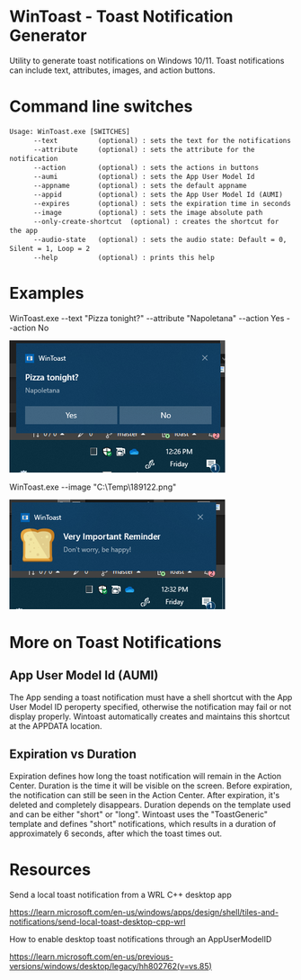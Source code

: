 # WinToast - Toast Notification Generator

Utility to generate toast notifications on Windows 10/11. Toast notifications can include text, attributes, images, and action buttons.

# Command line switches
```
Usage: WinToast.exe [SWITCHES]
      --text          (optional) : sets the text for the notifications
      --attribute     (optional) : sets the attribute for the notification
      --action        (optional) : sets the actions in buttons
      --aumi          (optional) : sets the App User Model Id
      --appname       (optional) : sets the default appname
      --appid         (optional) : sets the App User Model Id (AUMI)
      --expires       (optional) : sets the expiration time in seconds
      --image         (optional) : sets the image absolute path
      --only-create-shortcut  (optional) : creates the shortcut for the app
      --audio-state   (optional) : sets the audio state: Default = 0, Silent = 1, Loop = 2
      --help          (optional) : prints this help
```

# Examples

WinToast.exe --text "Pizza tonight?" --attribute "Napoletana" --action Yes --action No

![Alt text](screenshots/image1.png)


WinToast.exe --image "C:\Temp\189122.png"

![Alt text](screenshots/image3.png)


# More on Toast Notifications

## App User Model Id (AUMI)
The App sending a toast notification must have a shell shortcut with the App User Model ID peroperty specified, otherwise the notification may fail or not display properly. Wintoast automatically creates and maintains this shortcut at the APPDATA location.
  
## Expiration vs Duration
Expiration defines how long the toast notification will remain in the Action Center. Duration is the time it will be visible on the screen.
Before expiration, the notification can still be seen in the Action Center. After expiration, it's deleted and completely disappears.
Duration depends on the template used and can be either "short" or "long". Wintoast uses the "ToastGeneric" template and defines "short" notifications, which results in a duration of approximately 6 seconds, after which the toast times out.

# Resources

Send a local toast notification from a WRL C++ desktop app

  https://learn.microsoft.com/en-us/windows/apps/design/shell/tiles-and-notifications/send-local-toast-desktop-cpp-wrl


How to enable desktop toast notifications through an AppUserModelID

https://learn.microsoft.com/en-us/previous-versions/windows/desktop/legacy/hh802762(v=vs.85)

